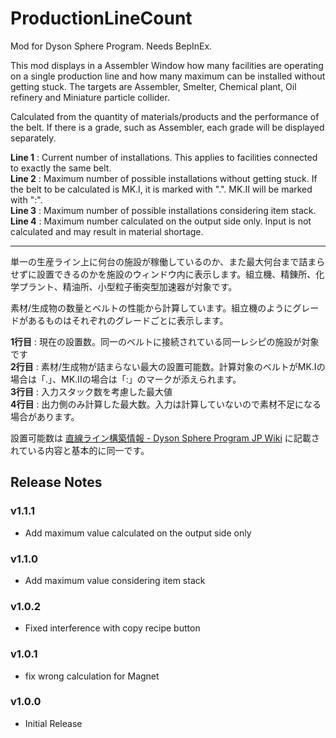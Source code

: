 # ProductionLineCount 

Mod for Dyson Sphere Program. Needs BepInEx.

This mod displays in a Assembler Window how many facilities are operating on a single production line and how many maximum can be installed without getting stuck. The targets are Assembler, Smelter, Chemical plant, Oil refinery and Miniature particle collider.

Calculated from the quantity of materials/products and the performance of the belt. If there is a grade, such as Assembler, each grade will be displayed separately.

__Line 1__ : Current number of installations. This applies to facilities connected to exactly the same belt.  
__Line 2__ : Maximum number of possible installations without getting stuck. If the belt to be calculated is MK.I, it is marked with ".". MK.II will be marked with ":".  
__Line 3__ : Maximum number of possible installations considering item stack.  
__Line 4__ : Maximum number calculated on the output side only. Input is not calculated and may result in material shortage.

---

単一の生産ライン上に何台の施設が稼働しているのか、また最大何台まで詰まらせずに設置できるのかを施設のウィンドウ内に表示します。組立機、精錬所、化学プラント、精油所、小型粒子衝突型加速器が対象です。

素材/生成物の数量とベルトの性能から計算しています。組立機のようにグレードがあるものはそれぞれのグレードごとに表示します。

__1行目__ : 現在の設置数。同一のベルトに接続されている同一レシピの施設が対象です  
__2行目__ : 素材/生成物が詰まらない最大の設置可能数。計算対象のベルトがMK.Iの場合は「.」、MK.IIの場合は「:」のマークが添えられます。  
__3行目__ : 入力スタック数を考慮した最大値  
__4行目__ : 出力側のみ計算した最大数。入力は計算していないので素材不足になる場合があります。  

設置可能数は [直線ライン構築情報 - Dyson Sphere Program JP Wiki](https://wikiwiki.jp/dsp/%E7%9B%B4%E7%B7%9A%E3%83%A9%E3%82%A4%E3%83%B3%E6%A7%8B%E7%AF%89%E6%83%85%E5%A0%B1) に記載されている内容と基本的に同一です。


## Release Notes

### v1.1.1
- Add maximum value calculated on the output side only

### v1.1.0
- Add maximum value considering item stack

### v1.0.2
- Fixed interference with copy recipe button

### v1.0.1
- fix wrong calculation for Magnet

### v1.0.0

- Initial Release


